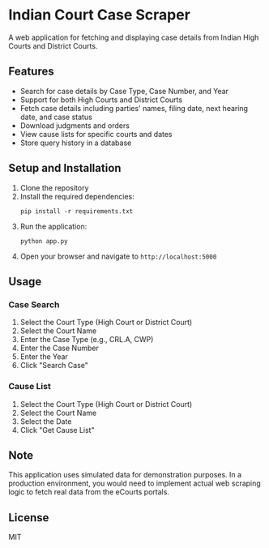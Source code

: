 # Indian Court Case Scraper

A web application for fetching and displaying case details from Indian High Courts and District Courts.

## Features

- Search for case details by Case Type, Case Number, and Year
- Support for both High Courts and District Courts
- Fetch case details including parties' names, filing date, next hearing date, and case status
- Download judgments and orders
- View cause lists for specific courts and dates
- Store query history in a database

## Setup and Installation

1. Clone the repository
2. Install the required dependencies:
   ```
   pip install -r requirements.txt
   ```
3. Run the application:
   ```
   python app.py
   ```
4. Open your browser and navigate to `http://localhost:5000`

## Usage

### Case Search

1. Select the Court Type (High Court or District Court)
2. Select the Court Name
3. Enter the Case Type (e.g., CRL.A, CWP)
4. Enter the Case Number
5. Enter the Year
6. Click "Search Case"

### Cause List

1. Select the Court Type (High Court or District Court)
2. Select the Court Name
3. Select the Date
4. Click "Get Cause List"

## Note

This application uses simulated data for demonstration purposes. In a production environment, you would need to implement actual web scraping logic to fetch real data from the eCourts portals.

## License

MIT